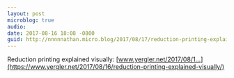 ```yaml
---
layout: post
microblog: true
audio: 
date: 2017-08-16 18:08 -0800
guid: http://nnnnnathan.micro.blog/2017/08/17/reduction-printing-explained.html
---
```

Reduction printing explained visually: [www.yergler.net/2017/08/1...](https://www.yergler.net/2017/08/16/reduction-printing-explained-visually/)
